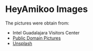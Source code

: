 # HeyAmikoo Images

The pictures were obtain from:

- Intel Guadalajara Visitors Center
- [Public Domain Pictures](https://www.publicdomainpictures.net/en/)
- [Unsplash](https://unsplash.com/)